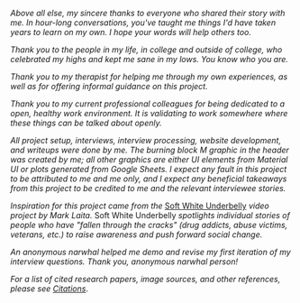 *Above all else, my sincere thanks to everyone who shared their story with me. In hour-long conversations, you've taught me things I'd have taken years to learn on my own. I hope your words will help others too.*

*Thank you to the people in my life, in college and outside of college, who celebrated my highs and kept me sane in my lows. You know who you are.*

*Thank you to my therapist for helping me through my own experiences, as well as for offering informal guidance on this project.*

*Thank you to my current professional colleagues for being dedicated to a open, healthy work environment. It is validating to work somewhere where these things can be talked about openly.*

*All project setup, interviews, interview processing, website development, and writeups were done by me. The burning block M graphic in the header was created by me; all other graphics are either UI elements from Material UI or plots generated from Google Sheets. I expect any fault in this project to be attributed to me and me only, and I expect any beneficial takeaways from this project to be credited to me and the relevant interviewee stories.*

*Inspiration for this project came from the* [Soft White Underbelly](https://www.youtube.com/c/SoftWhiteUnderbelly/featured) *video project by Mark Laita.* Soft White Underbelly *spotlights individual stories of people who have "fallen through the cracks" (drug addicts, abuse victims, veterans, etc.) to raise awareness and push forward social change.*

*An anonymous narwhal helped me demo and revise my first iteration of my interview questions. Thank you, anonymous narwhal person!*

*For a list of cited research papers, image sources, and other references, please see [Citations](/methodology_citations)*.